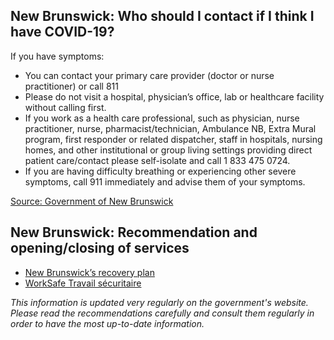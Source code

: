 ## New Brunswick: Who should I contact if I think I have COVID-19?

If you have symptoms:

- You can contact your primary care provider (doctor or nurse practitioner) or call 811
- Please do not visit a hospital, physician’s office, lab or healthcare facility without calling first.
- If you work as a health care professional, such as physician, nurse practitioner, nurse, pharmacist/technician, Ambulance NB, Extra Mural program, first responder or related dispatcher, staff in hospitals, nursing homes, and other institutional or group living settings providing direct patient care/contact please self-isolate and call 1 833 475 0724.
- If you are having difficulty breathing or experiencing other severe symptoms, call 911 immediately and advise them of your symptoms.

[Source: Government of New Brunswick](https://www2.gnb.ca/content/gnb/en/departments/ocmoh/cdc/content/respiratory_diseases/coronavirus.html)

## New Brunswick: Recommendation and opening/closing of services

- [New Brunswick’s recovery plan](https://www2.gnb.ca/content/gnb/en/corporate/promo/covid-19/recovery.html#roadmap)
- [WorkSafe Travail sécuritaire](https://www.worksafenb.ca/safety-topics/covid-19/new-covid-19-prevention-tool-for-workplaces/)

_This information is updated very regularly on the government's website. Please read the recommendations carefully and consult them regularly in order to have the most up-to-date information._
